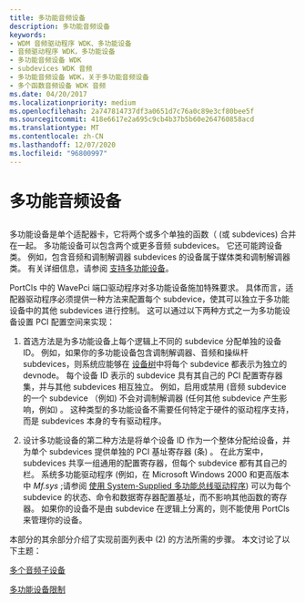 ```yaml
---
title: 多功能音频设备
description: 多功能音频设备
keywords:
- WDM 音频驱动程序 WDK、多功能设备
- 音频驱动程序 WDK，多功能设备
- 多功能音频设备 WDK
- subdevices WDK 音频
- 多功能音频设备 WDK，关于多功能音频设备
- 多个函数音频设备 WDK 音频
ms.date: 04/20/2017
ms.localizationpriority: medium
ms.openlocfilehash: 2a747814737df3a0651d7c76a0c89e3cf80bee5f
ms.sourcegitcommit: 418e6617e2a695c9cb4b37b5b60e264760858acd
ms.translationtype: MT
ms.contentlocale: zh-CN
ms.lasthandoff: 12/07/2020
ms.locfileid: "96800997"
---
```

# <a name="multifunction-audio-devices"></a>多功能音频设备


## <span id="multifunction_audio_devices"></span><span id="MULTIFUNCTION_AUDIO_DEVICES"></span>


多功能设备是单个适配器卡，它将两个或多个单独的函数（ (或 subdevices) 合并在一起。 多功能设备可以包含两个或更多音频 subdevices。 它还可能跨设备类。 例如，包含音频和调制解调器 subdevices 的设备属于媒体类和调制解调器类。 有关详细信息，请参阅 [支持多功能设备](../multifunction/index.md)。

PortCls 中的 WavePci 端口驱动程序对多功能设备施加特殊要求。 具体而言，适配器驱动程序必须提供一种方法来配置每个 subdevice，使其可以独立于多功能设备中的其他 subdevices 进行控制。 这可以通过以下两种方式之一为多功能设备设置 PCI 配置空间来实现：

1.  首选方法是为多功能设备上每个逻辑上不同的 subdevice 分配单独的设备 ID。 例如，如果你的多功能设备包含调制解调器、音频和操纵杆 subdevices，则系统应能够在 [设备树](../kernel/device-tree.md)中将每个 subdevice 都表示为独立的 devnode。 每个设备 ID 表示的 subdevice 具有其自己的 PCI 配置寄存器集，并与其他 subdevices 相互独立。 例如，启用或禁用 (音频 subdevice 的一个 subdevice （例如) 不会对调制解调器 (任何其他 subdevice 产生影响，例如) 。 这种类型的多功能设备不需要任何特定于硬件的驱动程序支持，而是 subdevices 本身的专有驱动程序。

2.  设计多功能设备的第二种方法是将单个设备 ID 作为一个整体分配给设备，并为单个 subdevices 提供单独的 PCI 基址寄存器 (条) 。 在此方案中，subdevices 共享一组通用的配置寄存器，但每个 subdevice 都有其自己的栏。 系统多功能驱动程序 (例如，在 Microsoft Windows 2000 和更高版本中 *Mf.sys* ;请参阅 [使用 System-Supplied 多功能总线驱动程序](../multifunction/using-the-system-supplied-multifunction-bus-driver.md)) 可以为每个 subdevice 的状态、命令和数据寄存器配置基址，而不影响其他函数的寄存器。 如果你的设备不是由 subdevice 在逻辑上分离的，则不能使用 PortCls 来管理你的设备。

本部分的其余部分介绍了实现前面列表中 (2) 的方法所需的步骤。 本文讨论了以下主题：

[多个音频子设备](multiple-audio-subdevices.md)

[多功能设备限制](multifunction-device-limits.md)

 

